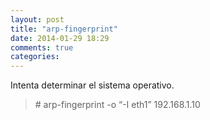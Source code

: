 ```yaml
---
layout: post
title: "arp-fingerprint"
date: 2014-01-29 18:29
comments: true
categories: 
---
```

Intenta determinar el sistema operativo.

>\# arp-fingerprint -o “-I eth1” 192.168.1.10

